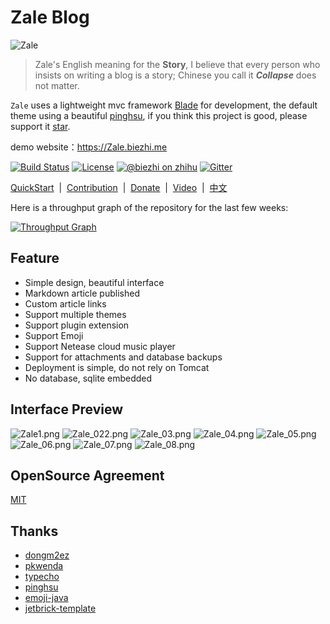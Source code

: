 # Zale Blog

![Zale](https://ooo.0o0.ooo/2017/02/27/58b43450c9182.png)

> Zale's English meaning for the **Story**, I believe that every person who insists on writing a blog is a story; Chinese you call it ***Collapse*** does not matter.

`Zale` uses a lightweight mvc framework [Blade](https://github.com/biezhi/blade) for development, the default theme using a beautiful [pinghsu](https://github.com/chakhsu/pinghsu), if you think this project is good, please support it [star]((https://github.com/oZale/Zale/stargazers)).

demo website：https://Zale.biezhi.me

[![Build Status](https://img.shields.io/travis/oZale/Zale.svg?style=flat-square)](https://travis-ci.org/oZale/Zale)
[![License](https://img.shields.io/badge/license-MIT-4EB1BA.svg?style=flat-square)](https://github.com/oZale/Zale/blob/master/LICENSE)
[![@biezhi on zhihu](https://img.shields.io/badge/zhihu-%40biezhi-red.svg?style=flat-square)](https://www.zhihu.com/people/biezhi)
[![Gitter](https://badges.gitter.im/biezhi/Zale-group.svg)](https://gitter.im/Zale-group)

[QuickStart](https://github.com/oZale/Zale/wiki/QuickStart)&nbsp; | &nbsp;[Contribution](https://github.com/oZale/Zale/issues/new)&nbsp; | &nbsp;[Donate](https://github.com/oZale/Zale/wiki/9.-%E6%8D%90%E8%B5%A0%E6%88%91%E4%BB%AC)&nbsp; | &nbsp;[Video](https://github.com/oZale/Zale/wiki/%E8%A7%86%E9%A2%91%E6%95%99%E7%A8%8B)&nbsp; | &nbsp;[中文](README_ZH.md)

Here is a throughput graph of the repository for the last few weeks:

[![Throughput Graph](https://graphs.waffle.io/oZale/Zale/throughput.svg)](https://waffle.io/oZale/Zale/metrics/throughput)


## Feature

+ Simple design, beautiful interface
+ Markdown article published
+ Custom article links
+ Support multiple themes
+ Support plugin extension
+ Support Emoji
+ Support Netease cloud music player
+ Support for attachments and database backups
+ Deployment is simple, do not rely on Tomcat
+ No database, sqlite embedded

## Interface Preview

![Zale1.png](https://ooo.0o0.ooo/2017/03/04/58ba99604e997.png)
![Zale_022.png](https://ooo.0o0.ooo/2017/02/28/58b4686f37836.png)
![Zale_03.png](https://ooo.0o0.ooo/2017/02/28/58b4686638460.png)
![Zale_04.png](https://ooo.0o0.ooo/2017/02/28/58b4686384fb4.png)
![Zale_05.png](https://ooo.0o0.ooo/2017/02/28/58b46869bff5b.png)
![Zale_06.png](https://ooo.0o0.ooo/2017/02/28/58b46862ec24e.png)
![Zale_07.png](https://ooo.0o0.ooo/2017/02/28/58b46868b1a67.png)
![Zale_08.png](https://ooo.0o0.ooo/2017/02/28/58b46866c5898.png)

## OpenSource Agreement

[MIT](LICENSE)

## Thanks

+ [dongm2ez](https://github.com/dongm2ez)
+ [pkwenda](https://github.com/pkwenda)
+ [typecho](https://github.com/typecho/typecho)
+ [pinghsu](https://github.com/chakhsu/pinghsu)
+ [emoji-java](https://github.com/vdurmont/emoji-java)
+ [jetbrick-template](https://github.com/subchen/jetbrick-template-2x)